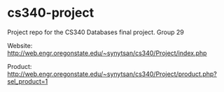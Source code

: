 # cs340-project
Project repo for the CS340 Databases final project. Group 29

Website: http://web.engr.oregonstate.edu/~synytsan/cs340/Project/index.php

Product: http://web.engr.oregonstate.edu/~synytsan/cs340/Project/product.php?sel_product=1
